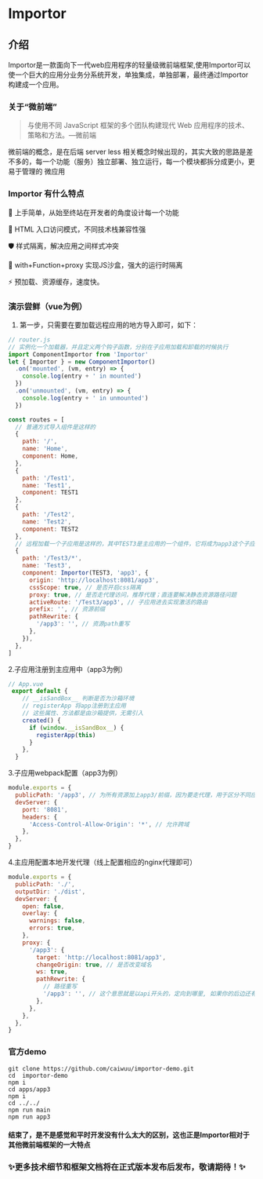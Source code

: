# Importor

## 介绍
Importor是一款面向下一代web应用程序的轻量级微前端框架,使用Importor可以使一个巨大的应用分业务分系统开发，单独集成，单独部署，最终通过Importor构建成一个应用。

### 关于“微前端”
> 与使用不同 JavaScript 框架的多个团队构建现代 Web 应用程序的技术、策略和方法。—微前端


微前端的概念，是在后端 server less 相关概念时候出现的，其实大致的思路是差不多的，每一个功能（服务）独立部署、独立运行，每一个模块都拆分成更小，更易于管理的 微应用

### Importor 有什么特点

💃 上手简单，从始至终站在开发者的角度设计每一个功能

💪 HTML 入口访问模式，不同技术栈兼容性强

🛡 样式隔离，解决应用之间样式冲突

🧳 with+Function+proxy 实现JS沙盒，强大的运行时隔离

⚡ 预加载、资源缓存，速度快。

### 演示尝鲜（vue为例）
1. 第一步，只需要在要加载远程应用的地方导入即可，如下：

```javascript
// router.js
// 实例化一个加载器，并且定义两个钩子函数，分别在子应用加载和卸载的时候执行
import ComponentImportor from 'Importor'
let { Importor } = new ComponentImportor()
  .on('mounted', (vm, entry) => {
    console.log(entry + ' in mounted')
  })
  .on('unmounted', (vm, entry) => {
    console.log(entry + ' in unmounted')
  })

const routes = [
  // 普通方式导入组件是这样的
  {
    path: '/',
    name: 'Home',
    component: Home,
  },
  {
    path: '/Test1',
    name: 'Test1',
    component: TEST1
  },
  {
    path: '/Test2',
    name: 'Test2',
    component: TEST2
  },
  // 远程加载一个子应用是这样的，其中TEST3是主应用的一个组件，它将成为app3这个子应用的宿主，即app3会挂载到TEST3
  {
    path: '/Test3/*',
    name: 'Test3',
    component: Importor(TEST3, 'app3', {
      origin: 'http://localhost:8081/app3',
      cssScope: true, // 是否开启css隔离
      proxy: true, // 是否走代理访问，推荐代理；直连要解决静态资源路径问题
      activeRoute: '/Test3/app3', // 子应用进去实现激活的路由
      prefix: '', // 资源前缀
      pathRewrite: {
        '/app3': '', // 资源path重写
      },
    }),
  },
]
```
2.子应用注册到主应用中（app3为例）
```javascript
// App.vue
 export default {
    // __isSandBox__ 判断是否为沙箱环境
    // registerApp 将app注册到主应用
    // 这些属性、方法都是由沙箱提供，无需引入
    created() {
      if (window.__isSandBox__) {
        registerApp(this)
      }
    },
  }
```
3.子应用webpack配置（app3为例）

```javascript
module.exports = {
  publicPath: '/app3', // 为所有资源加上app3/前缀，因为要走代理，用于区分不同应用
  devServer: {
    port: '8081',
    headers: {
      'Access-Control-Allow-Origin': '*', // 允许跨域
    },
  },
}

```
4.主应用配置本地开发代理（线上配置相应的nginx代理即可）

```javascript
module.exports = {
  publicPath: './',
  outputDir: './dist',
  devServer: {
    open: false,
    overlay: {
      warnings: false,
      errors: true,
    },
    proxy: {
      '/app3': {
        target: 'http://localhost:8081/app3',
        changeOrigin: true, // 是否改变域名
        ws: true,
        pathRewrite: {
          // 路径重写
          '/app3': '', // 这个意思就是以api开头的，定向到哪里, 如果你的后边还有路径的话， 会自动拼接上
        },
      },
    },
  },
}

```
### 官方demo
```
git clone https://github.com/caiwuu/importor-demo.git
cd  importor-demo
npm i
cd apps/app3
npm i
cd ../../
npm run main
npm run app3
```
####  结束了，是不是感觉和平时开发没有什么太大的区别，这也正是Importor相对于其他微前端框架的一大特点

### ✨更多技术细节和框架文档将在正式版本发布后发布，敬请期待！✨
